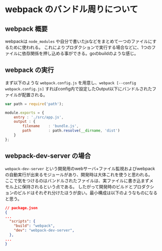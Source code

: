 # webpack のバンドル周りについて

## webpack 概要

webpackは `node_modules` や自分で書いたjsなどをまとめて一つのファイルにするために使われる。
これによりプロダクションで実行する場合などに、1つのファイルに依存関係を押し込める事ができる。goのbuildのような感じ。

## webpack の実行

まず以下のような `webpack.config.js` を用意し、`webpack [--config webpack.config.js]` すればconfig内で設定したOutput以下にバンドルされたファイルが配置される。

```js
var path = require('path');

module.exports = {
    entry : './src/app.js',
    output : {
        filename    : 'bundle.js',
        path        : path.resolve(__dirname, 'dist')
    }
};
```

## webpack-dev-server の場合

`webpack-dev-server` という開発用のwebサーバ+ファイル監視およびwebpackの自動実行が出来るモジュールがあり、開発時は大体これを使うと思われる。
ここで気をつけるのはバンドルされたファイルは、実ファイルに書き込まずメモル上に保持されるという点である。
したがって開発時のビルドとプロダクションのビルドはそれぞれ分けたほうが良い。最小構成は以下のようなものになると思う。

```json
// package.json
{
...
  "scripts": {
    "build": "webpack",
    "dev": "webpack-dev-server",
  },
...
}
```
